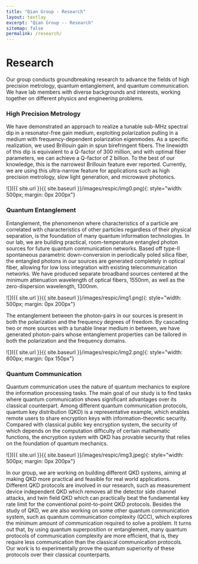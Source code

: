 ```yaml
---
title: "Qian Group - Research"
layout: textlay
excerpt: "Qian Group -- Research"
sitemap: false
permalink: /research/
---
```


# Research
Our group conducts groundbreaking research to advance the fields of high precision metrology, quantum entanglement, and quantum communication. We have lab members with diverse backgrounds and interests, working together on different physics and engineering problems. 

### High Precision Metrology

We have demonstrated an approach to realize a tunable sub-MHz spectral dip in a resonator-free gain medium, exploiting
polarization pulling in a medium with frequency-dependent polarization eigenmodes. As a specific realization, we used Brillouin gain in spun birefringent fibers. The linewidth of this dip is equivalent to a Q-factor of 300 million, and with optimal fiber parameters, we can achieve a Q-factor of 2 billion. To the best of our knowledge, this is the narrowest Brillouin feature ever reported. Currently, we are using this ultra-narrow feature for applications such as high precision
metrology, slow light generation, and microwave photonics.

![]({{ site.url }}{{ site.baseurl }}/images/respic/img0.png){: style="width: 500px; margin: 0px  200px"}

### Quantum Entanglement

Entanglement, the phenomenon where characteristics of a particle are correlated with characteristics of other particles regardless of their physical separation, is the foundation of many quantum information technologies.  In our lab, we are building practical, room-temperature entangled photon sources for future quantum communication networks. Based off type-II spontaneous parametric down-conversion in periodically poled silica fiber, the entangled photons in our sources are generated completely in optical fiber, allowing for low loss integration with existing telecommunication networks. We have produced separate broadband sources centered at the minimum attenuation wavelength of optical fibers, 1550nm, as well as the zero-dispersion wavelength, 1300nm.

![]({{ site.url }}{{ site.baseurl }}/images/respic/img1.png){: style="width: 500px; margin: 0px  200px"}

The entanglement between the photon-pairs in our sources is present in both the polarization and the frequency degrees of freedom. By cascading two or more sources with a tunable linear medium in between, we have generated photon-pairs whose entanglement properties can be tailored in both the polarization and the frequency domains.

![]({{ site.url }}{{ site.baseurl }}/images/respic/img2.png){: style="width: 600px; margin: 0px  150px"}

### Quantum Communication
Quantum communication uses the nature of quantum mechanics to explore the information processing tasks. The main goal of our study is to find tasks where quantum communication shows significant advantages over its classical counterpart. Among different quantum communication protocols, quantum key distribution (QKD) is a representative example, which enables remote users to share encryption keys with information-theoretic security. Compared with classical public key encryption system, the security of which depends on the computation difficulty of certain mathematic functions, the encryption system with QKD has provable security that relies on the foundation of quantum mechanics. 

![]({{ site.url }}{{ site.baseurl }}/images/respic/img3.jpeg){: style="width: 500px; margin: 0px  200px"}

In our group, we are working on building different QKD systems, aiming at making QKD more practical and feasible for real world applications. Different QKD protocols are involved in our research, such as measurement device independent QKD which removes all the detector side channel attacks, and twin field QKD which can practically beat the fundamental key rate limit for the conventional point-to-point QKD protocols. Besides the study of QKD, we are also working on some other quantum communication system, such as quantum communication complexity (QCC), which explores the minimum amount of communication required to solve a problem. It turns out that, by using quantum superposition or entanglement, many quantum protocols of communication complexity are more efficient, that is, they require less communication than the classical communication protocols. Our work is to experimentally prove the quantum superiority of these protocols over their classical counterparts.